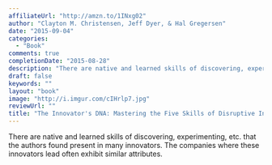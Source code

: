 ```yaml
---
affiliateUrl: "http://amzn.to/1INxg02"
author: "Clayton M. Christensen, Jeff Dyer, & Hal Gregersen"
date: "2015-09-04"
categories:
  - "Book"
comments: true
completionDate: "2015-08-28"
description: "There are native and learned skills of discovering, experimenting, etc. that the authors found present in many innovators.  The companies where these "
draft: false
keywords: ""
layout: "book"
image: "http://i.imgur.com/cIHrlp7.jpg"
reviewUrl: ""
title: "The Innovator's DNA: Mastering the Five Skills of Disruptive Innovators"
---
```


There are native and learned skills of discovering, experimenting, etc. that the authors found present in many innovators.  The companies where these innovators lead often exhibit similar attributes.
